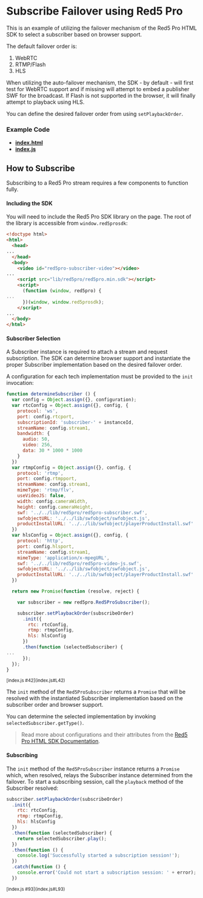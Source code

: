 # Subscribe Failover using Red5 Pro
This is an example of utilizing the failover mechanism of the Red5 Pro HTML SDK to select a subscriber based on browser support.

The default failover order is:

1. WebRTC
2. RTMP/Flash
3. HLS

When utilizing the auto-failover mechanism, the SDK - by default - will first test for WebRTC support and if missing will attempt to embed a publisher SWF for the broadcast. If Flash is not supported in the browser, it will finally attempt to playback using HLS.

You can define the desired failover order from using `setPlaybackOrder`.

### Example Code
- **[index.html](index.html)**
- **[index.js](index.js)**

## How to Subscribe
Subscribing to a Red5 Pro stream requires a few components to function fully.

#### Including the SDK
You will need to include the Red5 Pro SDK library on the page. The root of the library is accessible from `window.red5prosdk`:

```html
<!doctype html>
<html>
  <head>
...
  </head>
  <body>
    <video id="red5pro-subscriber-video"></video>
...
    <script src="lib/red5pro/red5pro.min.sdk"></script>
    <script>
      (function (window, red5pro) {
...
      })(window, window.red5prosdk);
    </script>
...
  </body>
</html>
```

#### Subscriber Selection
A Subscriber instance is required to attach a stream and request subscription. The SDK can determine browser support and instantiate the proper Subscriber implementation based on the desired failover order.

A configuration for each tech implementation must be provided to the `init` invocation:

```js
function determineSubscriber () {
  var config = Object.assign({}, configuration);
  var rtcConfig = Object.assign({}, config, {
    protocol: 'ws',
    port: config.rtcport,
    subscriptionId: 'subscriber-' + instanceId,
    streamName: config.stream1,
    bandwidth: {
      audio: 50,
      video: 256,
      data: 30 * 1000 * 1000
    }
  })
  var rtmpConfig = Object.assign({}, config, {
    protocol: 'rtmp',
    port: config.rtmpport,
    streamName: config.stream1,
    mimeType: 'rtmp/flv',
    useVideoJS: false,
    width: config.cameraWidth,
    height: config.cameraHeight,
    swf: '../../lib/red5pro/red5pro-subscriber.swf',
    swfobjectURL: '../../lib/swfobject/swfobject.js',
    productInstallURL: '../../lib/swfobject/playerProductInstall.swf'
  })
  var hlsConfig = Object.assign({}, config, {
    protocol: 'http',
    port: config.hlsport,
    streamName: config.stream1,
    mimeType: 'application/x-mpegURL',
    swf: '../../lib/red5pro/red5pro-video-js.swf',
    swfobjectURL: '../../lib/swfobject/swfobject.js',
    productInstallURL: '../../lib/swfobject/playerProductInstall.swf'
  })

  return new Promise(function (resolve, reject) {

    var subscriber = new red5pro.Red5ProSubscriber();

    subscriber.setPlaybackOrder(subscribeOrder)
      .init({
        rtc: rtcConfig,
        rtmp: rtmpConfig,
        hls: hlsConfig
      })
      .then(function (selectedSubscriber) {
...
      });
  });
}
```

<sup>
[index.js #42](index.js#L42)
</sup>

The `init` method of the `Red5ProSubscriber` returns a `Promise` that will be resolved with the instantiated Subscriber implementation based on the subscriber order and browser support.

You can determine the selected implementation by invoking `selectedSubscriber.getType()`.

> Read more about configurations and their attributes from the [Red5 Pro HTML SDK Documentation](https://github.com/infrared5/red5pro-html-sdk#subscriber).

#### Subscribing
The `init` method of the `Red5ProSubscriber` instance returns a `Promise` which, when resolved, relays the Subscriber instance determined from the failover. To start a subscribing session, call the `playback` method of the Subscriber resolved:

```js
subscriber.setPlaybackOrder(subscribeOrder)
  .init({
    rtc: rtcConfig,
    rtmp: rtmpConfig,
    hls: hlsConfig
  })
  .then(function (selectedSubscriber) {
    return selectedSubscriber.play();
  })
  .then(function () {
    console.log('Successfully started a subscription session!');
  })
  .catch(function () {
    console.error('Could not start a subscription session: ' + error);
  })
```

<sup>
[index.js #93](index.js#L93)
</sup>
